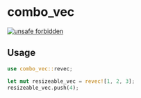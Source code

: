 # combo_vec

[![unsafe forbidden](https://img.shields.io/badge/unsafe-forbidden-success.svg)](https://github.com/rust-secure-code/safety-dance/)

## Usage

```rust
use combo_vec::revec;

let mut resizeable_vec = revec![1, 2, 3];
resizeable_vec.push(4);
```
